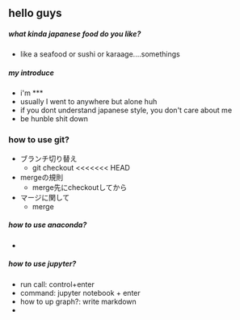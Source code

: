 ## hello guys

##### what kinda japanese food do you like?
 - like a seafood or sushi or karaage....somethings

##### my introduce
 - i'm ***
 - usually I went to anywhere but alone huh
 - if you dont understand japanese style, you don't care about me
 - be hunble shit down

 ### how to use git?
 - ブランチ切り替え
   - git checkout <branch>
<<<<<<< HEAD
 - mergeの規則
   -  merge先にcheckoutしてから
 - マージに関して
   - merge 

##### how to use anaconda?
 - 

##### how to use jupyter?
 - run call: control+enter
 - command: jupyter notebook + enter
 - how to up graph?: write markdown
 - 



